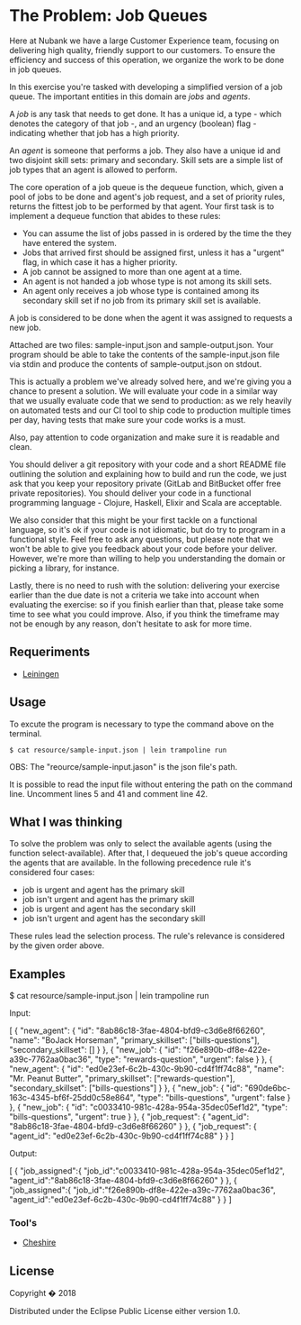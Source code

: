 # The Problem: Job Queues


Here at Nubank we have a large Customer Experience team, focusing on delivering high quality, friendly support to our
customers. To ensure the efficiency and success of this operation, we organize the work to be done in job queues.

In this exercise you're tasked with developing a simplified version of a job queue. The important entities in this
domain are *jobs* and *agents*.

A *job* is any task that needs to get done. It has a unique id, a type - which denotes the category of that job -, and
an urgency (boolean) flag - indicating whether that job has a high priority.

An *agent* is someone that performs a job. They also have a unique id and two disjoint skill sets: primary and
secondary. Skill sets are a simple list of job types that an agent is allowed to perform.

The core operation of a job queue is the dequeue function, which, given a pool of jobs to be done and agent's job
request, and a set of priority rules, returns the fittest job to be performed by that agent. Your first task is to
implement a dequeue function that abides to these rules:

- You can assume the list of jobs passed in is ordered by the time the they have entered the system.
- Jobs that arrived first should be assigned first, unless it has a "urgent" flag, in which case it has a higher
  priority.
- A job cannot be assigned to more than one agent at a time.
- An agent is not handed a job whose type is not among its skill sets.
- An agent only receives a job whose type is contained among its secondary skill set if no job from its primary
  skill set is available.

A job is considered to be done when the agent it was assigned to requests a new job.

Attached are two files: sample-input.json and sample-output.json. Your program should be able to take the
contents of the sample-input.json file via stdin and produce the contents of sample-output.json on stdout.

This is actually a problem we've already solved here, and we're giving you a chance to present a solution. We will
evaluate your code in a similar way that we usually evaluate code that we send to production: as we rely heavily on
automated tests and our CI tool to ship code to production multiple times per day, having tests that make sure your code
works is a must.

Also, pay attention to code organization and make sure it is readable and clean.

You should deliver a git repository with your code and a short README file outlining the solution and explaining how to
build and run the code, we just ask that you keep your repository private (GitLab and BitBucket offer free private
repositories). You should deliver your code in a functional programming language - Clojure, Haskell, Elixir and Scala
are acceptable.

We also consider that this might be your first tackle on a functional language, so it's ok if your code is not
idiomatic, but do try to program in a functional style. Feel free to ask any questions, but please note that we won't be
able to give you feedback about your code before your deliver. However, we're more than willing to help you
understanding the domain or picking a library, for instance.

Lastly, there is no need to rush with the solution: delivering your exercise earlier than the due date is not a criteria
we take into account when evaluating the exercise: so if you finish earlier than that, please take some time to see what
you could improve. Also, if you think the timeframe may not be enough by any reason, don't hesitate to ask for more
time.

## Requeriments
* [Leiningen](https://leiningen.org)

## Usage

To excute the program is necessary to type the command above on the terminal.

    $ cat resource/sample-input.json | lein trampoline run

OBS: The "reource/sample-input.jason" is the json file's path.

It is possible to read the input file without entering the path on the command line. Uncomment lines 5 and 41 and comment line 42.

## What I was thinking
To solve the problem was only to select the available agents (using the function select-available). After that, I dequeued the job's queue according the agents that are available.
In the following precedence rule it's considered four cases: 

* job is urgent and agent has the primary skill
* job isn't urgent and agent has the primary skill
* job is urgent and agent has the secondary skill
* job isn't urgent and agent has the secondary skill

These rules lead the selection process. The rule's relevance is considered by the given order above. 

## Examples

 $ cat resource/sample-input.json | lein trampoline run
 
 Input:
 
[
  {
    "new_agent": {
      "id": "8ab86c18-3fae-4804-bfd9-c3d6e8f66260",
      "name": "BoJack Horseman",
      "primary_skillset": ["bills-questions"],
      "secondary_skillset": []
    }
  },
  {
    "new_job": {
      "id": "f26e890b-df8e-422e-a39c-7762aa0bac36",
      "type": "rewards-question",
      "urgent": false
    }
  },
  {
    "new_agent": {
      "id": "ed0e23ef-6c2b-430c-9b90-cd4f1ff74c88",
      "name": "Mr. Peanut Butter",
      "primary_skillset": ["rewards-question"],
      "secondary_skillset": ["bills-questions"]
    }
  },
  {
    "new_job": {
      "id": "690de6bc-163c-4345-bf6f-25dd0c58e864",
      "type": "bills-questions",
      "urgent": false
    }
  },
  {
    "new_job": {
      "id": "c0033410-981c-428a-954a-35dec05ef1d2",
      "type": "bills-questions",
      "urgent": true
    }
  },
  {
    "job_request": {
      "agent_id": "8ab86c18-3fae-4804-bfd9-c3d6e8f66260"
    }
  },
  {
    "job_request": {
      "agent_id": "ed0e23ef-6c2b-430c-9b90-cd4f1ff74c88"
    }
  }
]

 Output:
 
 [
   {
     "job_assigned":{
       "job_id":"c0033410-981c-428a-954a-35dec05ef1d2",
       "agent_id":"8ab86c18-3fae-4804-bfd9-c3d6e8f66260"
     }
   },
  {
    "job_assigned":{
        "job_id":"f26e890b-df8e-422e-a39c-7762aa0bac36",
        "agent_id":"ed0e23ef-6c2b-430c-9b90-cd4f1ff74c88"
      }
    }
  ]


### Tool's
* [Cheshire](https://github.com/dakrone/cheshire)

## License

Copyright � 2018 

Distributed under the Eclipse Public License either version 1.0.
